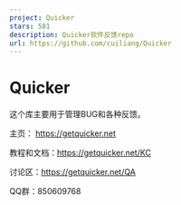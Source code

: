```yaml
---
project: Quicker
stars: 581
description: Quicker软件反馈repo
url: https://github.com/cuiliang/Quicker
---
```


Quicker
=======

这个库主要用于管理BUG和各种反馈。

主页： https://getquicker.net

教程和文档：https://getquicker.net/KC

讨论区：https://getquicker.net/QA

QQ群：850609768

